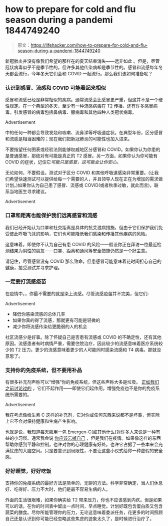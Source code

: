 # how to prepare for cold and flu season during a pandemi 1844749240

> 原文：<https://lifehacker.com/how-to-prepare-for-cold-and-flu-season-during-a-pandemi-1844749240>

新冠肺炎并没有像我们希望的那样在的夏天结束消失——远非如此 。但是，尽管冠状病毒似乎不是季节性的，但许多其他传染病却是季节性的。感冒和流感每年冬天都会流行，今年冬天它们会和 COVID 一起流行。那么我们该如何准备呢？

### 认识到感冒、流感和 COVID 可能看起来相似

感冒和流感已经是非常相似的疾病。通常流感会比感冒更严重，但这并不是一个硬性规定。在一个典型的冬天，至少有一种流感病毒在 T2 传播，还有许多感冒病毒。引发感冒的病毒包括鼻病毒、腺病毒和其他四种人类冠状病毒。

<label class="bxm4mm-13 juykRM">Advertisement</label>

中的任何一种都会导致发烧和咳嗽、流鼻涕等呼吸道症状。在典型年份，区分感冒和流感是相当困难的；现在我们把新冠肺炎的可能性也加入进来。

不要指望任何图表或经验法则能够权威地区分感冒和 COVID。如果你认为你患的是普通感冒，那绝对有可能是真正的 T2 感冒。另一方面，如果你认为你可能有 COVID 的症状，记住它*可能只是感冒，这可能会让你安心。*

无论如何，不要假设。测试对于区分 COVID 和其他呼吸道感染非常重要。(让我们希望快速测试可以提供给每一个需要的人，并且领导人现在正在为增加的需求做计划。)如果你认为自己患了感冒、流感或 COVID(或者秋季过敏，就此而言)，联系当地医生寻求建议。

<label class="bxm4mm-13 juykRM">Advertisement</label>

### 口罩和距离也能保护我们远离感冒和流感

我们已经开始认为口罩和社交距离是具体的抗艾滋病措施，但由于它们保护我们免受彼此呼吸飞沫的影响，它们也可能降低我们感染和传播其他疾病的风险。

这意味着，即使你不认为自己有患 COVID 的风险——假设你正在拜访一位最近检测结果为阴性的朋友——口罩、距离和通风等安全措施仍然是一个好主意。

请记住，尽管感冒没有 COVID 那么致命，但患感冒可能意味着花时间担心自己的健康，接受测试并寻求护理。

### 一定要打流感疫苗

在疫情中，，你最不需要的就是染上流感。尽管流感疫苗并不完美，但它们:

<label class="bxm4mm-13 juykRM">Advertisement</label>

*   降低你感染流感的总体几率
*   如果你真的得了流感，那就更有可能是轻微的
*   减少你将流感传染给更脆弱的人的机会

社区流感少是好事。除了怀疑自己是否患有流感或 COVID 的不确定性，还有其他原因。流感患者有时病情严重，需要住院治疗，因此较少的流感意味着医疗系统较少的 T2 压力。更少的流感意味着更少的人可能同时感染流感和 T4 病毒。那就没意思了。

### 支持你的免疫系统，但不要用补品

有很多补充剂声称可以“增强”你的免疫系统，但这些声称大多是垃圾。 [正如我们之前讨论过的](https://lifehacker.com/you-dont-actually-want-to-boost-your-immune-system-1842754207) ，它们不起作用——即使它们起作用，增强免疫也不是你的免疫系统所需要的。

<label class="bxm4mm-13 juykRM">Advertisement</label>

我在考虑像维生素 C 这样的补充剂，它对你或任何东西来说都不是坏事，但实际上它不会对保持健康和生病产生影响。

也就是说，我知道每天服用一包 Emergen-C(或其他什么)对许多人来说是一种有益的小习惯。通常我会说 [你应该忘掉自己](https://vitals.lifehacker.com/the-placebo-effect-is-no-reason-to-buy-junk-1774878033) ，但是我们在疫情。如果像这样的东西帮助你感到平静和控制，也许对你的心理健康有好处。也许它占据了一些本来会充满忧虑的大脑空间。只是要意识到局限性，不要让这些小仪式给你一种虚假的安全感。

### 好好睡觉，好好吃饭

支持你的免疫系统的最好方法是简单的，无聊的方法。科学非常确定，当人们休息好、吃得好、压力不大时，他们是最不容易生病的人。

外面的生活很艰难，如果你确实给 T2 带来压力，你也不应该感到内疚。但是如果可以的话，在你的时间表中留出一点时间，早点睡觉。计划好既包含蛋白质又包含蔬菜的膳食。尽你所能管理你的压力，无论这意味着委派任务，花更多的时间照顾自己还是认识到你可能已经忽略这些焦虑的迹象太久了，是时候进行治疗了。